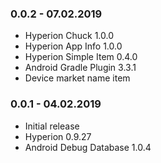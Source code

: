 ### 0.0.2 - 07.02.2019
- Hyperion Chuck 1.0.0
- Hyperion App Info 1.0.0
- Hyperion Simple Item 0.4.0
- Android Gradle Plugin 3.3.1
- Device market name item

### 0.0.1 - 04.02.2019
- Initial release
- Hyperion 0.9.27
- Android Debug Database 1.0.4